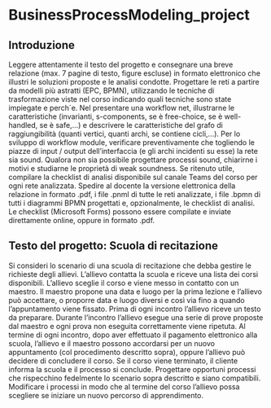 # BusinessProcessModeling_project

## Introduzione
Leggere attentamente il testo del progetto e consegnare una breve relazione
(max. 7 pagine di testo, figure escluse) in formato elettronico che
illustri le soluzioni proposte e le analisi condotte.
Progettare le reti a partire da modelli più astratti (EPC, BPMN), utilizzando
le tecniche di trasformazione viste nel corso indicando quali tecniche
sono state impiegate e perch´e.
Nel presentare una workflow net, illustrarne le caratteristiche (invarianti,
s-components, se è free-choice, se è well-handled, se è safe,...) e descrivere
le caratteristiche del grafo di raggiungibilità (quanti vertici, quanti archi, se
contiene cicli,...).
Per lo sviluppo di workflow module, verificare preventivamente che togliendo
le piazze di input / output dell’interfaccia (e gli archi incidenti su
esse) la rete sia sound.
Qualora non sia possibile progettare processi sound, chiarirne i motivi e
studiarne le proprietà di weak soundness.
Se ritenuto utile, compilare la checklist di analisi disponibile sul canale
Teams del corso per ogni rete analizzata.
Spedire al docente la versione elettronica della relazione in formato .pdf,
i file .pnml di tutte le reti analizzate, i file .bpmn di tutti i diagrammi BPMN
progettati e, opzionalmente, le checklist di analisi. Le checklist (Microsoft
Forms) possono essere compilate e inviate direttamente online, oppure in
formato .pdf.

## Testo del progetto: Scuola di recitazione

Si consideri lo scenario di una scuola di recitazione che debba gestire le
richieste degli allievi. L’allievo contatta la scuola e riceve una lista dei corsi
disponibili. L’allievo sceglie il corso e viene messo in contatto con un maestro.
Il maestro propone una data e luogo per la prima lezione e l’allievo
può accettare, o proporre data e luogo diversi e così via fino a quando l’appuntamento
viene fissato. Prima di ogni incontro l’allievo riceve un testo da
preparare. Durante l’incontro l’allievo esegue una serie di prove proposte dal
maestro e ogni prova non eseguita correttamente viene ripetuta. Al termine
di ogni incontro, dopo aver effettuato il pagamento elettronico alla scuola,
l’allievo e il maestro possono accordarsi per un nuovo appuntamento (col
procedimento descritto sopra), oppure l’allievo può decidere di concludere il
corso. Se il corso viene terminato, il cliente informa la scuola e il processo si
conclude.
Progettare opportuni processi che rispecchino fedelmente lo scenario sopra
descritto e siano compatibili.
Modificare i processi in modo che al termine del corso l’allievo possa
scegliere se iniziare un nuovo percorso di apprendimento.
